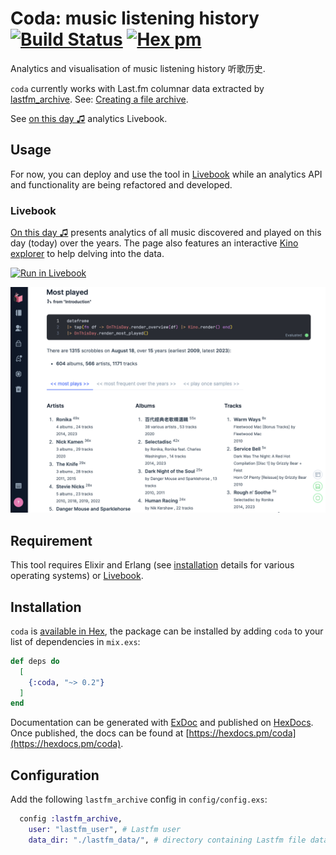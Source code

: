 # Coda: music listening history [![Build Status](https://github.com/boonious/coda/actions/workflows/elixir.yml/badge.svg)](https://github.com/boonious/coda/actions/workflows/elixir.yml) [![Hex pm](http://img.shields.io/hexpm/v/coda.svg?style=flat)](https://hex.pm/packages/coda)

Analytics and visualisation of music listening history 听歌历史.

`coda` currently works with Last.fm columnar data extracted by
[lastfm_archive](https://github.com/boonious/lastfm_archive). See:
[Creating a file archive](https://github.com/boonious/lastfm_archive#livebook-guides).

See [on this day ♫](#livebook) analytics Livebook.

## Usage
 
For now, you can deploy and use the tool in [Livebook](https://livebook.dev) while
an analytics API and functionality are being refactored and developed.

### Livebook
[On this day ♫](https://hexdocs.pm/coda/on_this_day.html) presents
analytics of all music discovered and played on this day (today) over the years. 
The page also features an interactive [Kino explorer](https://hexdocs.pm/kino_explorer/Kino.Explorer.html)
to help delving into the data.

[![Run in Livebook](https://livebook.dev/badge/v1/blue.svg)](https://livebook.dev/run?url=https%3A%2F%2Fraw.githubusercontent.com%2Fboonious%2Fcoda%2Fmaster%2Flivebook%2Fon_this_day.livemd)

![on this day most played analytics](assets/img/livebook_on_this_day_most_played_analytics.png)

## Requirement

This tool requires Elixir and Erlang (see [installation](https://elixir-lang.org/install.html) details
for various operating systems) or [Livebook](https://livebook.dev).

## Installation

`coda` is [available in Hex](https://hex.pm/packages/coda),
the package can be installed by adding `coda`
to your list of dependencies in `mix.exs`:

```elixir
def deps do
  [
    {:coda, "~> 0.2"}
  ]
end
```

Documentation can be generated with [ExDoc](https://github.com/elixir-lang/ex_doc)
and published on [HexDocs](https://hexdocs.pm). Once published, the docs can
be found at [https://hexdocs.pm/coda](https://hexdocs.pm/coda).

## Configuration
Add the following `lastfm_archive` config in `config/config.exs`:

```elixir
  config :lastfm_archive,
    user: "lastfm_user", # Lastfm user
    data_dir: "./lastfm_data/", # directory containing Lastfm file data,
```

